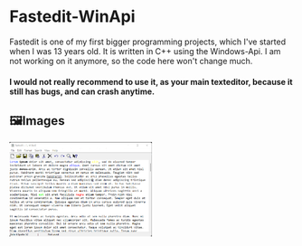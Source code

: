 # Fastedit-WinApi

Fastedit is one of my first bigger programming projects, which I've started when I was 13 years old. It is written in C++ using the Windows-Api.
I am not working on it anymore, so the code here won't change much.

#### I would not really recommend to use it, as your main texteditor, because it still has bugs, and can crash anytime.

## 🖼️Images

<p align="center">
  <img align="left" width="50%" src="Images/Screenshot 2021-11-28 085426.png">
</p>

